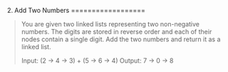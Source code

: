 2. Add Two Numbers
==================

> You are given two linked lists representing two non-negative numbers. The digits are stored in reverse order and each of their nodes contain a single digit. Add the two numbers and return it as a linked list.
> 
> Input: (2 -> 4 -> 3) + (5 -> 6 -> 4)
> Output: 7 -> 0 -> 8
